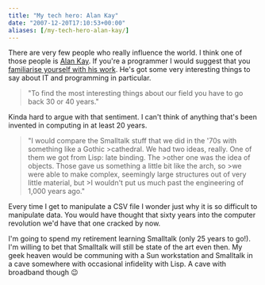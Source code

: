 ```yaml
---
title: "My tech hero: Alan Kay"
date: "2007-12-20T17:10:53+00:00"
aliases: [/my-tech-hero-alan-kay/]
---
```


There are very few people who really influence the world. I think one of those people is [Alan Kay](https://en.wikipedia.org/wiki/Alan_Kay). If you're a programmer I would suggest that you [familiarise yourself with his work](http://www.mprove.de/diplom/referencesKay.html). He's got some very interesting things to say about IT and programming in particular.

>"To find the most interesting things about our field you have to go back 30 or 40 years."

Kinda hard to argue with that sentiment. I can't think of anything that's been invented in computing in at least 20 years.

>"I would compare the Smalltalk stuff that we did in the '70s with something like a Gothic >cathedral. We had two ideas, really. One of them we got from Lisp: late binding. The >other one was the idea of objects. Those gave us something a little bit like the arch, so >we were able to make complex, seemingly large structures out of very little material, but >I wouldn't put us much past the engineering of 1,000 years ago."

Every time I get to manipulate a CSV file I wonder just why it is so difficult to manipulate data. You would have thought that sixty years into the computer revolution we'd have that one cracked by now.

I'm going to spend my retirement learning Smalltalk (only 25 years to go!). I'm willing to bet that Smalltalk will still be state of the art even then. My geek heaven would be communing with a Sun workstation and Smalltalk in a cave somewhere with occasional infidelity with Lisp. A cave with broadband though :wink:
